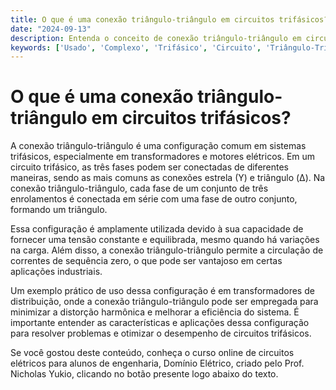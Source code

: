 ```yaml
---
title: O que é uma conexão triângulo-triângulo em circuitos trifásicos?
date: "2024-09-13"
description: Entenda o conceito de conexão triângulo-triângulo em circuitos trifásicos e sua aplicação prática.
keywords: ['Usado', 'Complexo', 'Trifásico', 'Circuito', 'Triângulo-Triângulo', 'Exercício', 'Exemplo']
---
```


# O que é uma conexão triângulo-triângulo em circuitos trifásicos?

A conexão triângulo-triângulo é uma configuração comum em sistemas trifásicos, especialmente em transformadores e motores elétricos. Em um circuito trifásico, as três fases podem ser conectadas de diferentes maneiras, sendo as mais comuns as conexões estrela (Y) e triângulo (Δ). Na conexão triângulo-triângulo, cada fase de um conjunto de três enrolamentos é conectada em série com uma fase de outro conjunto, formando um triângulo.

Essa configuração é amplamente utilizada devido à sua capacidade de fornecer uma tensão constante e equilibrada, mesmo quando há variações na carga. Além disso, a conexão triângulo-triângulo permite a circulação de correntes de sequência zero, o que pode ser vantajoso em certas aplicações industriais.

Um exemplo prático de uso dessa configuração é em transformadores de distribuição, onde a conexão triângulo-triângulo pode ser empregada para minimizar a distorção harmônica e melhorar a eficiência do sistema. É importante entender as características e aplicações dessa configuração para resolver problemas e otimizar o desempenho de circuitos trifásicos.

Se você gostou deste conteúdo, conheça o curso online de circuitos elétricos para alunos de engenharia, Domínio Elétrico, criado pelo Prof. Nicholas Yukio, clicando no botão presente logo abaixo do texto.